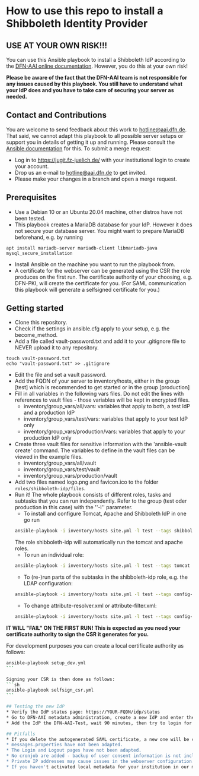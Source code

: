 # How to use this repo to install a Shibboleth Identity Provider

## USE AT YOUR OWN RISK!!!
You can use this Ansible playbook to install a Shibboleth IdP according to the [DFN-AAI online documentation](https://doku.tid.dfn.de/de:shibidp:uebersicht). However, you do this at your own risk!

**Please be aware of the fact that the DFN-AAI team is not responsible for any issues caused by this playbook. You still have to understand what your IdP does and you have to take care of securing your server as needed.**

## Contact and Contributions

You are welcome to send feedback about this work to hotline@aai.dfn.de. That said, we cannot adapt this playbook to all possible server setups or support you in details of getting it up and running. Please consult the [Ansible documentation](https://docs.ansible.com/ansible/latest/index.html) for this.
To submit a merge request:

* Log in to https://jugit.fz-juelich.de/ with your institutional login to create your account.
* Drop us an e-mail to hotline@aai.dfn.de to get invited.
* Please make your changes in a branch and open a merge request.

## Prerequisites

* Use a Debian 10 or an Ubuntu 20.04 machine, other distros have not been tested.
* This playbook creates a MariaDB database for your IdP. However it does not secure your database server. You might want to prepare MariaDB beforehand, e.g. by running
```
apt install mariadb-server mariadb-client libmariadb-java
mysql_secure_installation
```
* Install Ansible on the machine you want to run the playbook from.
* A certificate for the webserver can be generated using the CSR the role produces on the first run.
  The certificate authority of your choosing, e.g. DFN-PKI, will create the certificate for you.
  (For SAML communication this playbook will generate a selfsigned certificate for you.)

## Getting started
* Clone this repository.
* Check if the settings in ansible.cfg apply to your setup, e.g. the become_method.
* Add a file called vault-password.txt and add it to your .gitignore file to NEVER upload it to any repository.
```
touch vault-password.txt
echo "vault-password.txt" >> .gitignore
```
* Edit the file and set a vault password.
* Add the FQDN of your server to inventory/hosts, either in the group [test] which is recommended to get started or in the group [production]
* Fill in all variables in the following vars files. Do not edit the lines with references to vault files - those variables will be kept in encrypted files.
  * inventory/group_vars/all/vars: variables that apply to both, a test IdP and a production IdP
  * inventory/group_vars/test/vars: variables that apply to your test IdP only
  * inventory/group_vars/production/vars: variables that apply to your production IdP only
* Create three vault files for sensitive information with the 'ansible-vault create' command. The variables to define in the vault files can be viewed in the example files.
  * inventory/group_vars/all/vault
  * inventory/group_vars/test/vault
  * inventory/group_vars/production/vault
* Add two files named logo.png and favicon.ico to the folder `roles/shibboleth-idp/files`.
* Run it! The whole playbook consists of different roles, tasks and subtasks that you can run independently. Refer to the group (test oder production in this case) with the ''-l'' parameter.
  * To install and configure Tomcat, Apache and Shibboleth IdP in one go run
  ```sh
  ansible-playbook -i inventory/hosts site.yml -l test --tags shibboleth_idp
  ```
  The role shibboleth-idp will automatically run the tomcat and apache roles.
  * To run an individual role:
  ```sh
  ansible-playbook -i inventory/hosts site.yml -l test --tags tomcat
  ```
  * To (re-)run parts of the subtasks in the shibboleth-idp role, e.g. the LDAP configuration:
  ```sh
  ansible-playbook -i inventory/hosts site.yml -l test --tags config-ldap
  ```
  * To change attribute-resolver.xml or attribute-filter.xml:
  ```sh
  ansible-playbook -i inventory/hosts site.yml -l test --tags config-attributes
  ```

**IT WILL "FAIL" ON THE FIRST RUN! This is expected as you need your certificate authority to sign the CSR it generates for you.**

For development purposes you can create a local certificate authority as follows:
````sh
ansible-playbook setup_dev.yml
```

Signing your CSR is then done as follows:
```sh
ansible-playbook selfsign_csr.yml
```

## Testing the new IdP
* Verify the IdP status page: https://YOUR-FQDN/idp/status
* Go to DFN-AAI metadata administration, create a new IdP and enter the EntityID (https://YOURFQDN/idp/shibboleth) to query all metadata from the system. Check if it looks good and save the form. There is no need to change the certificate. Ansible generated a SAML certificate for your IdP and it was imported to the metadata administration in the first go.
* Add the IdP the DFN-AAI-Test, wait 90 minutes, then try to login for testsp3.aai.dfn.de.

## Pitfalls
* If you delete the autogenerated SAML certificate, a new one will be created upon next run. Please be aware that the DFN-AAI team has to process selfsigned certificates manually at the moment! **Submit only the certificate you really want to use** and don't lose it afterwards!
* messages.properties have not been adapted.
* The Login and Logout pages have not been adapted.
* No cronjob are added - backup of user consent information is not included.
* Private IP addresses may cause issues in the webserver configuration. Adapt the according template to your needs.
* If you haven't activated local metadata for your institution in our metadata administration tool or if your local metadata file is still empty add a comment to the line `metadata_local:` in `inventory/group_vars/all/vars`. Otherwise you will get a faulty `/opt/shibboleth-idp/conf/metadata-providers.xml` file in your IdP.
